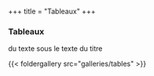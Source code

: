 +++
title = "Tableaux"
+++

### Tableaux

du texte sous le texte du titre

{{< foldergallery src="galleries/tables" >}}